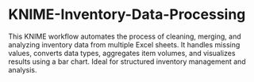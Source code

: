 # KNIME-Inventory-Data-Processing
This KNIME workflow automates the process of cleaning, merging, and analyzing inventory data from multiple Excel sheets. It handles missing values, converts data types, aggregates item volumes, and visualizes results using a bar chart. Ideal for structured inventory management and analysis. 
